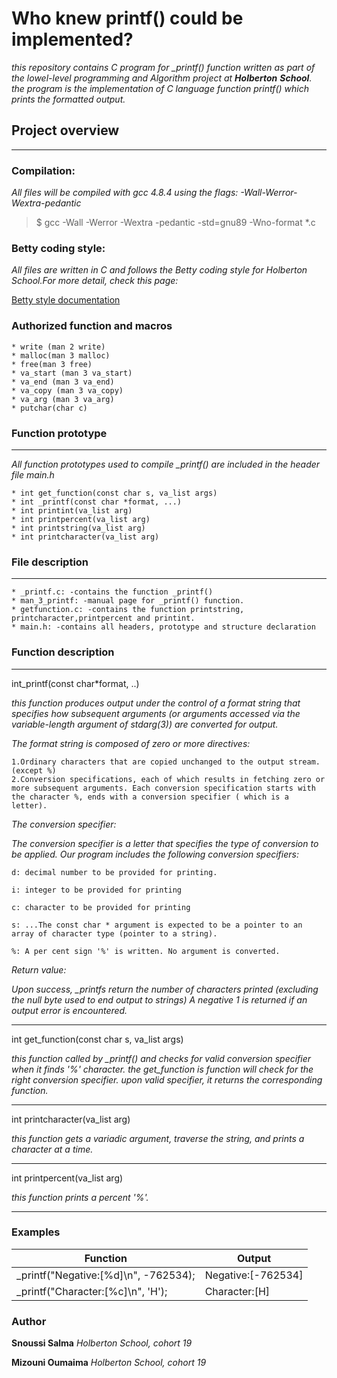 # Who knew printf() could be implemented?

*this repository contains C program for _printf() function written as part of the lowel-level programming and Algorithm project at **Holberton** **School**. the program is the implementation of C language function printf() which prints the formatted output.*

## Project overview
---
### Compilation:

*All files will be compiled with gcc 4.8.4 using the flags: -Wall-Werror-Wextra-pedantic*
>$ gcc -Wall -Werror -Wextra -pedantic -std=gnu89 -Wno-format *.c

### Betty coding style:
*All files are written in C and follows the Betty coding style for Holberton School.For more detail, check this page:*

[Betty style documentation](http://www.bettystyledocumentation.com)

### Authorized function and macros

	* write (man 2 write)
	* malloc(man 3 malloc)
	* free(man 3 free)
	* va_start (man 3 va_start)
	* va_end (man 3 va_end)
	* va_copy (man 3 va_copy)
	* va_arg (man 3 va_arg)
	* putchar(char c)

### Function prototype
---

*All function prototypes used to compile _printf() are included in the header file main.h*

	* int get_function(const char s, va_list args)
	* int _printf(const char *format, ...)
	* int printint(va_list arg)
	* int printpercent(va_list arg)
	* int printstring(va_list arg)
	* int printcharacter(va_list arg)

### File description
---
	* _printf.c: -contains the function _printf()
	* man_3_printf: -manual page for _printf() function.
	* getfunction.c: -contains the function printstring, printcharacter,printpercent and printint.
	* main.h: -contains all headers, prototype and structure declaration

### Function description
---

int_printf(const char*format, ..)

*this function produces output under the control of a format string that specifies how subsequent arguments (or arguments accessed via the variable-length argument of stdarg(3)) are converted for output.*

*The format string is composed of zero or more directives:*

	1.Ordinary characters that are copied unchanged to the output stream. (except %)
	2.Conversion specifications, each of which results in fetching zero or more subsequent arguments. Each conversion specification starts with the character %, ends with a conversion specifier ( which is a letter).

*The conversion specifier:*

*The conversion specifier is a letter that specifies the type of conversion to be applied. Our program includes the following conversion specifiers:*

	d: decimal number to be provided for printing.

	i: integer to be provided for printing

	c: character to be provided for printing

	s: ...The const char * argument is expected to be a pointer to an array of character type (pointer to a string).

	%: A per cent sign '%' is written. No argument is converted.

*Return value:*

*Upon success, _printfs return the number of characters printed (excluding the null byte used to end output to strings) A negative 1 is returned if an output error is encountered.*

---
int get_function(const char s, va_list args)

*this function called by _printf() and checks for valid conversion specifier when it finds '%' character. the get_function is function will check for the right conversion specifier. upon valid specifier, it returns the corresponding function.*

---
int printcharacter(va_list arg)

*this function gets a variadic argument, traverse the string, and prints a character at a time.*

---
int printpercent(va_list arg)

*this function prints a percent '%'.*

---

### Examples

|	Function			|	Output		|
|-------------------------------------- |----------------------	|
|_printf("Negative:[%d]\n", -762534);	|Negative:[-762534]	|
| _printf("Character:[%c]\n", 'H');     |Character:[H]			|

### Author

**Snoussi Salma**
*Holberton School, cohort 19*

**Mizouni Oumaima**
*Holberton School, cohort 19*
